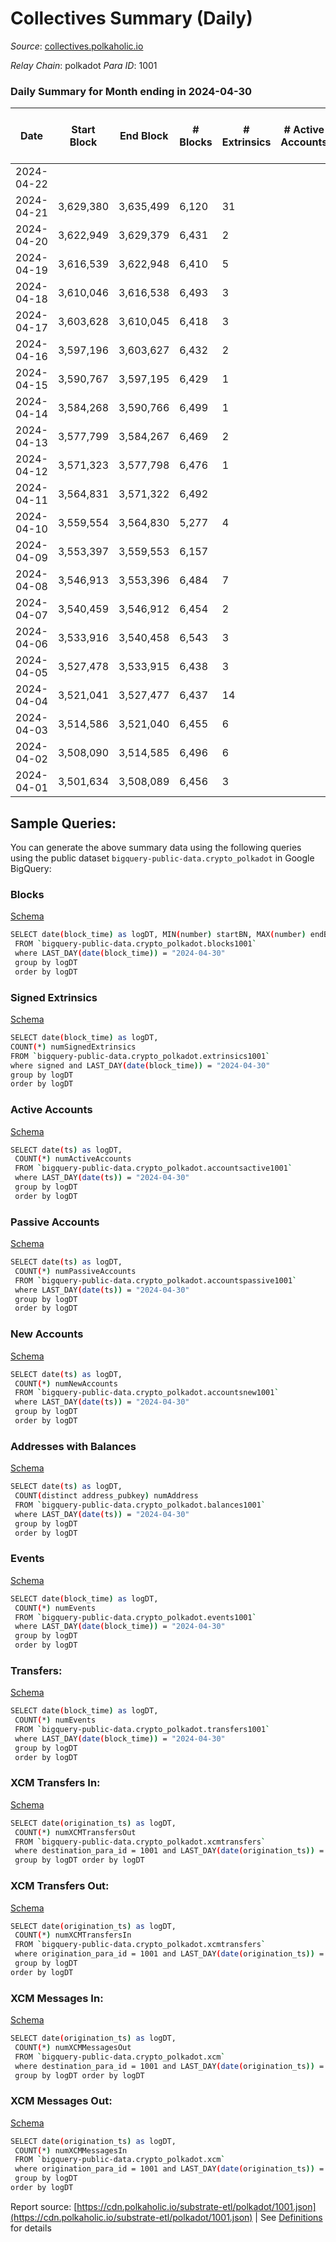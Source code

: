 # Collectives Summary (Daily)

_Source_: [collectives.polkaholic.io](https://collectives.polkaholic.io)

*Relay Chain*: polkadot
*Para ID*: 1001



### Daily Summary for Month ending in 2024-04-30


| Date    | Start Block | End Block | # Blocks | # Extrinsics | # Active Accounts | # Passive Accounts | # New Accounts | # Addresses | # Events  | # Transfers ($USD) | # XCM Transfers In ($USD) | # XCM Transfers Out ($USD) | # XCM In | # XCM Out | Issues |
|---------|-------------|-----------|----------|--------------|-------------------|--------------------|----------------|-------------|-----------|--------------------|---------------------------|----------------------------|----------|-----------|--------|
| 2024-04-22 |  |  |  |  |  |  |  |  |  |   |   |   |  |  |  |
| 2024-04-21 | 3,629,380 | 3,635,499 | 6,120 | 31 |  |  |  |  | 12,402 | 52  |   |   |  |  |  |
| 2024-04-20 | 3,622,949 | 3,629,379 | 6,431 | 2 |  |  |  |  | 12,877 |   |   |   |  |  |  |
| 2024-04-19 | 3,616,539 | 3,622,948 | 6,410 | 5 |  |  |  |  | 12,842 |   |   |   |  |  |  |
| 2024-04-18 | 3,610,046 | 3,616,538 | 6,493 | 3 |  |  |  |  | 13,000 | 1  |   |   |  |  |  |
| 2024-04-17 | 3,603,628 | 3,610,045 | 6,418 | 3 |  |  |  | 104 | 12,876 | 26  |   |   |  |  |  |
| 2024-04-16 | 3,597,196 | 3,603,627 | 6,432 | 2 |  |  |  | 103 | 12,871 |   |   |   |  |  |  |
| 2024-04-15 | 3,590,767 | 3,597,195 | 6,429 | 1 |  |  |  | 103 | 12,863 |   |   |   |  |  |  |
| 2024-04-14 | 3,584,268 | 3,590,766 | 6,499 | 1 |  |  |  | 103 | 13,003 | 1  |   |   |  |  |  |
| 2024-04-13 | 3,577,799 | 3,584,267 | 6,469 | 2 |  |  |  | 103 | 12,978 |   |   |   |  |  |  |
| 2024-04-12 | 3,571,323 | 3,577,798 | 6,476 | 1 |  |  |  | 103 | 12,960 |   |   |   |  |  |  |
| 2024-04-11 | 3,564,831 | 3,571,322 | 6,492 |  |  |  |  | 103 | 13,001 |   |   |   |  |  |  |
| 2024-04-10 | 3,559,554 | 3,564,830 | 5,277 | 4 |  |  |  | 103 | 10,657 | 52  |   |   |  |  |  |
| 2024-04-09 | 3,553,397 | 3,559,553 | 6,157 |  |  |  |  | 102 | 12,317 |   |   |   |  |  |  |
| 2024-04-08 | 3,546,913 | 3,553,396 | 6,484 | 7 |  |  |  | 102 | 13,032 |   |   |   |  |  |  |
| 2024-04-07 | 3,540,459 | 3,546,912 | 6,454 | 2 |  |  |  | 102 | 12,914 |   |   |   |  |  |  |
| 2024-04-06 | 3,533,916 | 3,540,458 | 6,543 | 3 |  |  |  | 102 | 13,106 |   |   |   |  |  |  |
| 2024-04-05 | 3,527,478 | 3,533,915 | 6,438 | 3 |  |  |  | 102 | 12,918 |   |   |   |  |  |  |
| 2024-04-04 | 3,521,041 | 3,527,477 | 6,437 | 14 |  |  |  | 102 | 12,936 | 1  |   |   |  |  |  |
| 2024-04-03 | 3,514,586 | 3,521,040 | 6,455 | 6 |  |  |  | 101 | 12,947 |   |   |   |  |  |  |
| 2024-04-02 | 3,508,090 | 3,514,585 | 6,496 | 6 |  |  |  | 101 | 13,047 |   |   |   |  |  |  |
| 2024-04-01 | 3,501,634 | 3,508,089 | 6,456 | 3 |  |  |  | 101 | 12,933 |   |   |   |  |  |  |

## Sample Queries:
You can generate the above summary data using the following queries using the public dataset `bigquery-public-data.crypto_polkadot` in Google BigQuery:


### Blocks 

[Schema](https://github.com/colorfulnotion/substrate-etl/blob/main/schema/blocks.json)

```bash
SELECT date(block_time) as logDT, MIN(number) startBN, MAX(number) endBN, COUNT(*) numBlocks 
 FROM `bigquery-public-data.crypto_polkadot.blocks1001`  
 where LAST_DAY(date(block_time)) = "2024-04-30" 
 group by logDT 
 order by logDT
```

### Signed Extrinsics 

[Schema](https://github.com/colorfulnotion/substrate-etl/blob/main/schema/extrinsics.json)

```bash
SELECT date(block_time) as logDT, 
COUNT(*) numSignedExtrinsics 
FROM `bigquery-public-data.crypto_polkadot.extrinsics1001`  
where signed and LAST_DAY(date(block_time)) = "2024-04-30" 
group by logDT 
order by logDT
```

### Active Accounts 

[Schema](https://github.com/colorfulnotion/substrate-etl/blob/main/schema/accountsactive.json)

```bash
SELECT date(ts) as logDT, 
 COUNT(*) numActiveAccounts 
 FROM `bigquery-public-data.crypto_polkadot.accountsactive1001` 
 where LAST_DAY(date(ts)) = "2024-04-30" 
 group by logDT 
 order by logDT
```

### Passive Accounts 

[Schema](https://github.com/colorfulnotion/substrate-etl/blob/main/schema/accountspassive.json)

```bash
SELECT date(ts) as logDT, 
 COUNT(*) numPassiveAccounts 
 FROM `bigquery-public-data.crypto_polkadot.accountspassive1001` 
 where LAST_DAY(date(ts)) = "2024-04-30" 
 group by logDT 
 order by logDT
```

### New Accounts 

[Schema](https://github.com/colorfulnotion/substrate-etl/blob/main/schema/accountsnew.json)

```bash
SELECT date(ts) as logDT, 
 COUNT(*) numNewAccounts 
 FROM `bigquery-public-data.crypto_polkadot.accountsnew1001` 
 where LAST_DAY(date(ts)) = "2024-04-30" 
 group by logDT
 order by logDT
```

### Addresses with Balances 

[Schema](https://github.com/colorfulnotion/substrate-etl/blob/main/schema/balances.json)

```bash
SELECT date(ts) as logDT,
 COUNT(distinct address_pubkey) numAddress 
 FROM `bigquery-public-data.crypto_polkadot.balances1001` 
 where LAST_DAY(date(ts)) = "2024-04-30" 
 group by logDT 
 order by logDT
```

### Events 

[Schema](https://github.com/colorfulnotion/substrate-etl/blob/main/schema/events.json)

```bash
SELECT date(block_time) as logDT, 
 COUNT(*) numEvents 
 FROM `bigquery-public-data.crypto_polkadot.events1001` 
 where LAST_DAY(date(block_time)) = "2024-04-30" 
 group by logDT 
 order by logDT
```

### Transfers:

[Schema](https://github.com/colorfulnotion/substrate-etl/blob/main/schema/transfers.json)

```bash
SELECT date(block_time) as logDT, 
 COUNT(*) numEvents 
 FROM `bigquery-public-data.crypto_polkadot.transfers1001` 
 where LAST_DAY(date(block_time)) = "2024-04-30" 
 group by logDT 
 order by logDT
```

### XCM Transfers In: 

[Schema](https://github.com/colorfulnotion/substrate-etl/blob/main/schema/xcmtransfers.json)

```bash
SELECT date(origination_ts) as logDT, 
 COUNT(*) numXCMTransfersOut 
 FROM `bigquery-public-data.crypto_polkadot.xcmtransfers` 
 where destination_para_id = 1001 and LAST_DAY(date(origination_ts)) = "2024-04-30" 
 group by logDT order by logDT
```

### XCM Transfers Out: 

[Schema](https://github.com/colorfulnotion/substrate-etl/blob/main/schema/xcmtransfers.json)

```bash
SELECT date(origination_ts) as logDT, 
 COUNT(*) numXCMTransfersIn 
 FROM `bigquery-public-data.crypto_polkadot.xcmtransfers` 
 where origination_para_id = 1001 and LAST_DAY(date(origination_ts)) = "2024-04-30" 
 group by logDT 
order by logDT
```

### XCM Messages In: 

[Schema](https://github.com/colorfulnotion/substrate-etl/blob/main/schema/xcm.json)

```bash
SELECT date(origination_ts) as logDT, 
 COUNT(*) numXCMMessagesOut 
 FROM `bigquery-public-data.crypto_polkadot.xcm` 
 where destination_para_id = 1001 and LAST_DAY(date(origination_ts)) = "2024-04-30" 
 group by logDT order by logDT
```

### XCM Messages Out: 

[Schema](https://github.com/colorfulnotion/substrate-etl/blob/main/schema/xcm.json)

```bash
SELECT date(origination_ts) as logDT, 
 COUNT(*) numXCMMessagesIn 
 FROM `bigquery-public-data.crypto_polkadot.xcm` 
 where origination_para_id = 1001 and LAST_DAY(date(origination_ts)) = "2024-04-30" 
 group by logDT 
order by logDT
```


Report source: [https://cdn.polkaholic.io/substrate-etl/polkadot/1001.json](https://cdn.polkaholic.io/substrate-etl/polkadot/1001.json) | See [Definitions](/DEFINITIONS.md) for details
